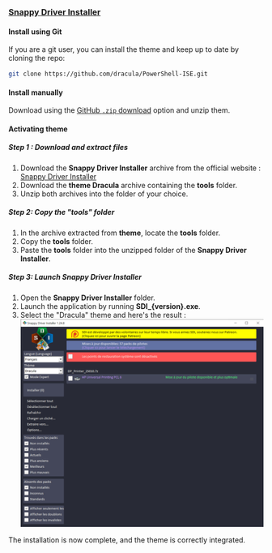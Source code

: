 ### [Snappy Driver Installer](https://sdi-tool.org/)

#### Install using Git

If you are a git user, you can install the theme and keep up to date by cloning the repo:

```bash
git clone https://github.com/dracula/PowerShell-ISE.git
```

#### Install manually

Download using the [GitHub `.zip` download](https://github.com/dracula/Snappy-Driver-Installer/archive/master.zip) option and unzip them.

#### Activating theme

##### Step 1 : Download and extract files

1. Download the **Snappy Driver Installer** archive from the official website : [Snappy Driver Installer](https://sdi-tool.org/)
2. Download the **theme Dracula** archive containing the **tools** folder.
3. Unzip both archives into the folder of your choice.

##### Step 2: Copy the "tools" folder

1. In the archive extracted from **theme**, locate the **tools** folder.
2. Copy the **tools** folder.
3. Paste the **tools** folder into the unzipped folder of the **Snappy Driver Installer**.

##### Step 3: Launch Snappy Driver Installer

1. Open the **Snappy Driver Installer** folder.
2. Launch the application by running **SDI_{version}.exe**.
3. Select the "Dracula" theme and here's the result :
![Screenshot](./images/screenshot.png)

The installation is now complete, and the theme is correctly integrated.

